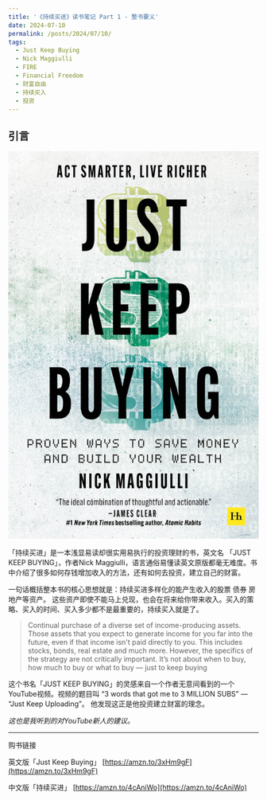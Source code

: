 ```yaml
---
title: '《持续买进》读书笔记 Part 1 - 整书要义'
date: 2024-07-10
permalink: /posts/2024/07/10/
tags:
  - Just Keep Buying
  - Nick Maggiulli
  - FIRE
  - Financial Freedom
  - 财富自由
  - 持续买入
  - 投资
---
```


## 引言
![just keep buying](/images/just-keep-buying.jpg)

「持续买进」是一本浅显易读却很实用易执行的投资理财的书，英文名 「JUST KEEP BUYING」，作者Nick Maggiulli，语言通俗易懂读英文原版都毫无难度。书中介绍了很多如何存钱增加收入的方法，还有如何去投资，建立自己的财富。

一句话概括整本书的核心思想就是：持续买进多样化的能产生收入的股票 债券 房地产等资产。 这些资产即使不能马上兑现，也会在将来给你带来收入。买入的策略、买入的时间、买入多少都不是最重要的，持续买入就是了。

> Continual purchase of a diverse set of income-producing assets. Those assets that you expect to generate income for you far into the future, even if that income isn't paid directly to you. This includes stocks, bonds, real estate and much more. However, the specifics of the strategy are not critically important. It’s not about when to buy, how much to buy or what to buy — just to keep buying

这个书名「JUST KEEP BUYING」的灵感来自一个作者无意间看到的一个YouTube视频。视频的题目叫 “3 words that got me to 3 MILLION SUBS” — “Just Keep Uploading”。 他发现这正是他投资建立财富的理念。

*这也是我听到的对YouTube新人的建议。*

------
购书链接

英文版「Just Keep Buying」 [https://amzn.to/3xHm9gF](https://amzn.to/3xHm9gF)

中文版「持续买进」 [https://amzn.to/4cAniWo](https://amzn.to/4cAniWo)
